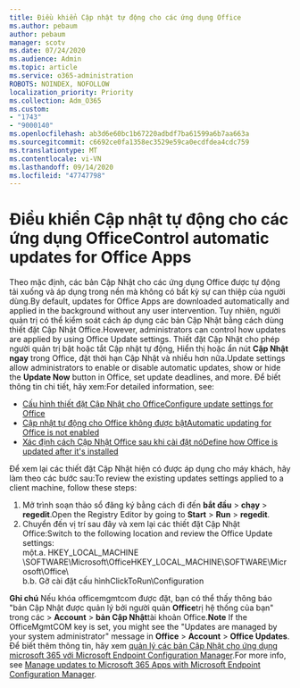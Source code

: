 ```yaml
---
title: Điều khiển Cập nhật tự động cho các ứng dụng Office
ms.author: pebaum
author: pebaum
manager: scotv
ms.date: 07/24/2020
ms.audience: Admin
ms.topic: article
ms.service: o365-administration
ROBOTS: NOINDEX, NOFOLLOW
localization_priority: Priority
ms.collection: Adm_O365
ms.custom:
- "1743"
- "9000140"
ms.openlocfilehash: ab3d6e60bc1b67220adbdf7ba61599a6b7aa663a
ms.sourcegitcommit: c6692ce0fa1358ec3529e59ca0ecdfdea4cdc759
ms.translationtype: MT
ms.contentlocale: vi-VN
ms.lasthandoff: 09/14/2020
ms.locfileid: "47747798"
---
```

# <a name="control-automatic-updates-for-office-apps"></a><span data-ttu-id="06242-102">Điều khiển Cập nhật tự động cho các ứng dụng Office</span><span class="sxs-lookup"><span data-stu-id="06242-102">Control automatic updates for Office Apps</span></span>

<span data-ttu-id="06242-103">Theo mặc định, các bản Cập Nhật cho các ứng dụng Office được tự động tải xuống và áp dụng trong nền mà không có bất kỳ sự can thiệp của người dùng.</span><span class="sxs-lookup"><span data-stu-id="06242-103">By default, updates for Office Apps are downloaded automatically and applied in the background without any user intervention.</span></span> <span data-ttu-id="06242-104">Tuy nhiên, người quản trị có thể kiểm soát cách áp dụng các bản Cập Nhật bằng cách dùng thiết đặt Cập Nhật Office.</span><span class="sxs-lookup"><span data-stu-id="06242-104">However, administrators can control how updates are applied by using Office Update settings.</span></span> <span data-ttu-id="06242-105">Thiết đặt Cập Nhật cho phép người quản trị bật hoặc tắt Cập nhật tự động, Hiển thị hoặc ẩn nút **Cập Nhật ngay** trong Office, đặt thời hạn Cập Nhật và nhiều hơn nữa.</span><span class="sxs-lookup"><span data-stu-id="06242-105">Update settings allow administrators to enable or disable automatic updates, show or hide the **Update Now** button in Office, set update deadlines, and more.</span></span> <span data-ttu-id="06242-106">Để biết thông tin chi tiết, hãy xem:</span><span class="sxs-lookup"><span data-stu-id="06242-106">For detailed information, see:</span></span>

- [<span data-ttu-id="06242-107">Cấu hình thiết đặt Cập Nhật cho Office</span><span class="sxs-lookup"><span data-stu-id="06242-107">Configure update settings for Office</span></span>](https://docs.microsoft.com/deployoffice/configure-update-settings-for-office-365-proplus)  
- [<span data-ttu-id="06242-108">Cập nhật tự động cho Office không được bật</span><span class="sxs-lookup"><span data-stu-id="06242-108">Automatic updating for Office is not enabled</span></span>](https://support.microsoft.com/help/2753538/automatic-updating-for-office-2013-and-office-2016-click-to-run-is-not)  
- [<span data-ttu-id="06242-109">Xác định cách Cập Nhật Office sau khi cài đặt nó</span><span class="sxs-lookup"><span data-stu-id="06242-109">Define how Office is updated after it's installed</span></span>](https://docs.microsoft.com/deployoffice/configuration-options-for-the-office-2016-deployment-tool#updates-element)

<span data-ttu-id="06242-110">Để xem lại các thiết đặt Cập Nhật hiện có được áp dụng cho máy khách, hãy làm theo các bước sau:</span><span class="sxs-lookup"><span data-stu-id="06242-110">To review the existing updates settings applied to a client machine, follow these steps:</span></span>

1. <span data-ttu-id="06242-111">Mở trình soạn thảo sổ đăng ký bằng cách đi đến **bắt đầu**  >  **chạy**  >  **regedit**.</span><span class="sxs-lookup"><span data-stu-id="06242-111">Open the Registry Editor by going to **Start** > **Run** > **regedit**.</span></span>
2. <span data-ttu-id="06242-112">Chuyển đến vị trí sau đây và xem lại các thiết đặt Cập Nhật Office:</span><span class="sxs-lookup"><span data-stu-id="06242-112">Switch to the following location and review the Office Update settings:</span></span>  
    <span data-ttu-id="06242-113">một.</span><span class="sxs-lookup"><span data-stu-id="06242-113">a.</span></span> <span data-ttu-id="06242-114">HKEY_LOCAL_MACHINE \SOFTWARE\Microsoft\Office</span><span class="sxs-lookup"><span data-stu-id="06242-114">HKEY_LOCAL_MACHINE\SOFTWARE\Microsoft\Office</span></span>\  
    <span data-ttu-id="06242-115">b.</span><span class="sxs-lookup"><span data-stu-id="06242-115">b.</span></span> <span data-ttu-id="06242-116">Gỡ cài đặt cấu hình</span><span class="sxs-lookup"><span data-stu-id="06242-116">ClickToRun\Configuration</span></span>

<span data-ttu-id="06242-117">**Ghi chú**  Nếu khóa officemgmtcom được đặt, bạn có thể thấy thông báo "bản Cập Nhật được quản lý bởi người quản **Office**trị hệ thống của bạn" trong các  >  **Account**  >  **bản Cập Nhật**tài khoản Office.</span><span class="sxs-lookup"><span data-stu-id="06242-117">**Note**  If the OfficeMgmtCOM key is set, you might see the "Updates are managed by your system administrator" message in **Office** > **Account** > **Office Updates**.</span></span> <span data-ttu-id="06242-118">Để biết thêm thông tin, hãy xem [quản lý các bản Cập Nhật cho ứng dụng microsoft 365 với Microsoft Endpoint Configuration Manager](https://docs.microsoft.com/deployoffice/manage-updates-to-office-365-proplus-with-system-center-configuration-manager#method-1-use-office-deployment-tool-to-enable-office-365-clients-to-receive-updates-from-configuration-manager).</span><span class="sxs-lookup"><span data-stu-id="06242-118">For more info, see [Manage updates to Microsoft 365 Apps with Microsoft Endpoint Configuration Manager](https://docs.microsoft.com/deployoffice/manage-updates-to-office-365-proplus-with-system-center-configuration-manager#method-1-use-office-deployment-tool-to-enable-office-365-clients-to-receive-updates-from-configuration-manager).</span></span>  